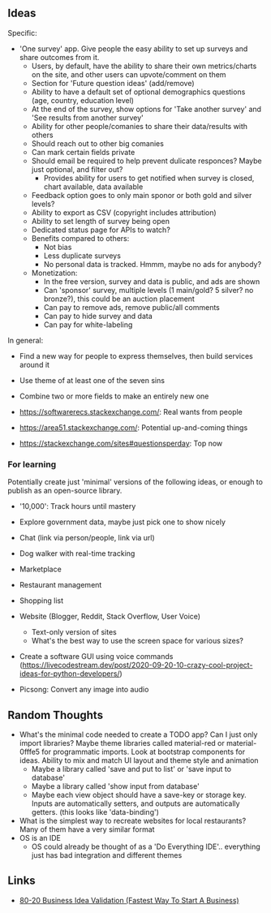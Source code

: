 ## Ideas
Specific:
- 'One survey' app. Give people the easy ability to set up surveys and share outcomes from it.
    - Users, by default, have the ability to share their own metrics/charts on the site, and other users can upvote/comment on them
    - Section for 'Future question ideas' (add/remove)
    - Ability to have a default set of optional demographics questions (age, country, education level)
    - At the end of the survey, show options for 'Take another survey' and 'See results from another survey'
    - Ability for other people/comanies to share their data/results with others
    - Should reach out to other big comanies
    - Can mark certain fields private
    - Should email be required to help prevent dulicate responces? Maybe just optional, and filter out?
        - Provides ability for users to get notified when survey is closed, chart available, data available
    - Feedback option goes to only main sponor or both gold and silver levels?
    - Ability to export as CSV (copyright includes attribution)
    - Ability to set length of survey being open
    - Dedicated status page for APIs to watch?
    - Benefits compared to others:
         - Not bias
         - Less duplicate surveys
         - No personal data is tracked. Hmmm, maybe no ads for anybody?
    - Monetization:
        - In the free version, survey and data is public, and ads are shown
        - Can 'sponsor' survey, multiple levels (1 main/gold? 5 silver? no bronze?), this could be an auction placement
        - Can pay to remove ads, remove public/all comments
        - Can pay to hide survey and data
        - Can pay for white-labeling

In general:
- Find a new way for people to express themselves, then build services around it
- Use theme of at least one of the seven sins
- Combine two or more fields to make an entirely new one

- https://softwarerecs.stackexchange.com/: Real wants from people
- https://area51.stackexchange.com/: Potential up-and-coming things
- https://stackexchange.com/sites#questionsperday: Top now

### For learning
Potentially create just 'minimal' versions of the following ideas, or enough to publish as an open-source library.

- '10,000': Track hours until mastery
- Explore government data, maybe just pick one to show nicely

- Chat (link via person/people, link via url)
- Dog walker with real-time tracking
- Marketplace
- Restaurant management
- Shopping list
- Website (Blogger, Reddit, Stack Overflow, User Voice)
    - Text-only version of sites
    - What's the best way to use the screen space for various sizes?
- Create a software GUI using voice commands (https://livecodestream.dev/post/2020-09-20-10-crazy-cool-project-ideas-for-python-developers/)
- Picsong: Convert any image into audio



## Random Thoughts
- What's the minimal code needed to create a TODO app? Can I just only import libraries? Maybe theme libraries called material-red or material-0fffe5 for programmatic imports. Look at bootstrap components for ideas. Ability to mix and match UI layout and theme style and animation
    - Maybe a library called 'save and put to list' or 'save input to database'
    - Maybe a library called 'show input from database'
    - Maybe each view object should have a save-key or storage key. Inputs are automatically setters, and outputs are automatically getters. (this looks like 'data-binding')
- What is the simplest way to recreate websites for local restaurants? Many of them have a very similar format
- OS is an IDE
    - OS could already be thought of as a 'Do Everything IDE'.. everything just has bad integration and different themes



## Links
- [80-20 Business Idea Validation (Fastest Way To Start A Business)](https://sumo.com/stories/80-20-business-idea-validation)
 
